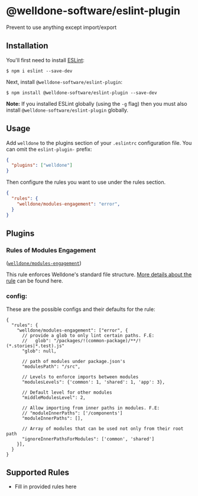 # @welldone-software/eslint-plugin

Prevent to use anything except import/export

## Installation

You'll first need to install [ESLint](http://eslint.org):

```
$ npm i eslint --save-dev
```

Next, install `@welldone-software/eslint-plugin`:

```
$ npm install @welldone-software/eslint-plugin --save-dev
```

**Note:** If you installed ESLint globally (using the `-g` flag) then you must also install `@welldone-software/eslint-plugin` globally.

## Usage

Add `welldone` to the plugins section of your `.eslintrc` configuration file. You can omit the `eslint-plugin-` prefix:

```json
{
  "plugins": ["welldone"]
}
```

Then configure the rules you want to use under the rules section.

```json
{
  "rules": {
    "welldone/modules-engagement": "error",
  }
}
```

## Plugins
### Rules of Modules Engagement

([`welldone/modules-engagement`](./rules/modules-engagement))

This rule enforces Welldone's standard file structure.
[More details about the rule](https://welldone-software.gitbook.io/welldone-file-structure/modules/modules#rules-of-engagement)
can be found here.

### config:
These are the possible configs and their defaults for the rule:

```json5
{
  "rules": {
    "welldone/modules-engagement": ["error", {
      // provide a glob to only lint certain paths. F.E:
      //   glob": "/packages/!(common-package)/**/!(*.stories|*.test).js"
      "glob": null, 
      
      // path of modules under package.json's
      "modulesPath": "/src",
      
      // Levels to enforce imports between modules
      "modulesLevels": {'common': 1, 'shared': 1, 'app': 3},
      
      // Default level for other modules
      "middleModulesLevel": 2,
      
      // Allow importing from inner paths in modules. F.E:
      // "moduleInnerPaths": ['/components']
      "moduleInnerPaths": [],
      
      // Array of modules that can be used not only from their root path
      "ignoreInnerPathsForModules": ['common', 'shared']
    }],
  }
}
```

## Supported Rules

- Fill in provided rules here
